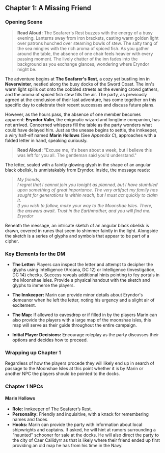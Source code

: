 ## Chapter 1: A Missing Friend

### Opening Scene

> **Read Aloud:**
> The Seafarer's Rest buzzes with the energy of a busy evening. Lanterns sway from iron brackets, casting warm golden light over patrons hunched over steaming bowls of stew. The salty tang of the sea mingles with the rich aroma of spiced fish. As you gather around the table, the absence of one chair feels heavier with every passing moment. The lively chatter of the inn fades into the background as you exchange glances, wondering where Eryndor might be.

The adventure begins at **The Seafarer's Rest**, a cozy yet bustling inn in **Neverwinter**, nestled along the busy docks of the Sword Coast. The inn's warm light spills out onto the cobbled streets as the evening crowd gathers, and the aroma of spiced fish stew fills the air. The party, as previously agreed at the conclusion of their last adventure, has come together on this specific day to celebrate their recent successes and discuss future plans.

However, as the hours pass, the absence of one member becomes apparent: **Eryndor Valin**, the enigmatic wizard and longtime companion, has not arrived. Concerned whispers fill the table as the party wonders what could have delayed him. Just as the unease begins to settle, the innkeeper, a wiry half-elf named **Marin Hollows** (See *Appendix C*), approaches with a folded letter in hand, speaking curiously.

> **Read Aloud:** 
> "Excuse me, it's been about a week, but I believe this was left for you all. The gentleman said you'd understand."

The letter, sealed with a faintly glowing glyph in the shape of an angular black obelisk, is unmistakably from Eryndor. Inside, the message reads:

> *My friends,*\
> *I regret that I cannot join you tonight as planned, but I have stumbled upon something of great importance. The very artifact my family has sought for generations is within reach, but I must act quickly to claim it.*\
> *If you wish to follow, make your way to the Moonshae Isles. There, the answers await. Trust in the Earthmother, and you will find me.*\
> *Eryndor*

Beneath the message, an intricate sketch of an angular black obelisk is drawn, covered in runes that seem to shimmer faintly in the light. Alongside the sketch is a series of glyphs and symbols that appear to be part of a cipher.

### Key Elements for the DM

- **The Letter:** Players can inspect the letter and attempt to decipher the glyphs using Intelligence (Arcana, DC 12) or Intelligence (Investigation, DC 14) checks. Success reveals additional hints pointing to fey portals in the Moonshae Isles. Provide a physical handout with the sketch and glyphs to immerse the players.

- **The Innkeeper:** Marin can provide minor details about Eryndor's demeanor when he left the letter, noting his urgency and a slight air of excitement.

- **The Map:** If allowed to eavesdrop or if filled in by the players Marin can also provide the players with a large map of the moonshae isles, this map will serve as their guide throughout the entire campaign.

- **Initial Player Decisions:** Encourage roleplay as the party discusses their options and decides how to proceed.

### Wrapping up Chapter 1

Regardless of how the players procede they will likely end up in search of passage to the Moonshae Isles at this point whether it is by Marin or another NPC the players should be pointed to the docks.

### Chapter 1 NPCs

#### Marin Hollows
- **Role:** Innkeeper of The Seafarer’s Rest.
- **Personality:** Friendly and inquisitive, with a knack for remembering names and faces.
- **Hooks:** Marin can provide the party with information about local shipwrights and captains. If asked, he will hint at rumors surrounding a "haunted" schooner for sale at the docks. He will also direct the party to the city of Caer Callidyrr as that is likely where their friend ended up first providing an old  map he has from his time in the Navy.